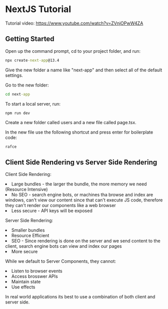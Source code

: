 # NextJS Tutorial

Tutorial video: https://www.youtube.com/watch?v=ZVnjOPwW4ZA

## Getting Started

Open up the command prompt, cd to your project folder, and run:

```cmd
npx create-next-app@13.4
```

Give the new folder a name like "next-app" and then select all of the default settings.

Go to the new folder:
```cmd
cd next-app
```

To start a local server, run:
```cmd
npm run dev
```

Create a new folder called users and a new file called page.tsx.

In the new file use the following shortcut and press enter for boilerplate code:
```tsx
rafce
```

## Client Side Rendering vs Server Side Rendering

Client Side Rendering:
<li>Large bundles - the larger the bundle, the more memory we need (Resource Intensive)</li>
<li>No SEO - search engine bots, or machines tha browse and index are windows, can't view our content since that can't execute JS code, therefore they can't render our components like a web browser</li>
<li>Less secure - API keys will be exposed</li>

Server Side Rendering:
<li>Smaller bundles</li>
<li>Resource Efficient</li>
<li>SEO - Since rendering is done on the server and we send content to the client, search engine bots can view and index our pages</li>
<li>More secure</li>

While we default to Server Components, they cannot:
<li>Listen to browser events</li>
<li>Access brosswer APIs</li>
<li>Maintain state</li>
<li>Use effects</li>

In real world applications its best to use a combination of both client and server side.






